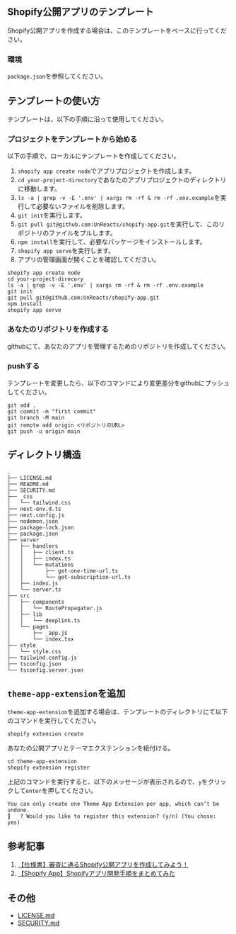 ## Shopify公開アプリのテンプレート
Shopify公開アプリを作成する場合は、このテンプレートをベースに行ってください。

### 環境
 `package.json`を参照してください。

## テンプレートの使い方
テンプレートは、以下の手順に沿って使用してください。

### プロジェクトをテンプレートから始める
以下の手順で、ローカルにテンプレートを作成してください。

1. `shopify app create node`でアプリプロジェクトを作成します。
2. `cd your-project-directory`であなたのアプリプロジェクトのディレクトリに移動します。
3. `ls -a | grep -v -E '.env' | xargs rm -rf & rm -rf .env.example`を実行して必要ないファイルを削除します。
4. `git init`を実行します。
5. `git pull git@github.com:UnReacts/shopify-app.git`を実行して、このリポジトリのファイルをプルします。
6. `npm install`を実行して、必要なパッケージをインストールします。
7. `shopify app serve`を実行します。
8. アプリの管理画面が開くことを確認してください。

```
shopify app create node
cd your-project-direcory
ls -a | grep -v -E '.env' | xargs rm -rf & rm -rf .env.example
git init
git pull git@github.com:UnReacts/shopify-app.git
npm install
shopify app serve
```

### あなたのリポジトリを作成する
githubにて、あなたのアプリを管理するためのリポジトリを作成してください。

### pushする
テンプレートを変更したら、以下のコマンドにより変更差分をgithubにプッシュしてください。

```
git add .
git commit -m "first commit"
git branch -M main
git remote add origin <リポジトリのURL>
git push -u origin main
```

## ディレクトリ構造

```
.
├── LICENSE.md
├── README.md
├── SECURITY.md
├── _css
│   └── tailwind.css
├── next-env.d.ts
├── next.config.js
├── nodemon.json
├── package-lock.json
├── package.json
├── server
│   ├── handlers
│   │   ├── client.ts
│   │   ├── index.ts
│   │   └── mutations
│   │       ├── get-one-time-url.ts
│   │       └── get-subscription-url.ts
│   ├── index.js
│   └── server.ts
├── src
│   ├── components
│   │   └── RoutePropagator.js
│   ├── lib
│   │   └── deeplink.ts
│   └── pages
│       ├── _app.js
│       └── index.tsx
├── style
│   └── style.css
├── tailwind.config.js
├── tsconfig.json
└── tsconfig.server.json
```

## `theme-app-extension`を追加

`theme-app-extension`を追加する場合は、テンプレートのディレクトリにて以下のコマンドを実行してください。

```
shopify extension create
```

あなたの公開アプリとテーマエクステンションを紐付ける。

```
cd theme-app-extension
shopify extension register
```

上記のコマンドを実行すると、以下のメッセージが表示されるので、`y`をクリックして`enter`を押してください。

```
You can only create one Theme App Extension per app, which can’t be undone.
┃   ? Would you like to register this extension? (y/n) (You chose: yes)
```

## 参考記事
1. [【仕様書】審査に通るShopify公開アプリを作成してみよう！](https://qiita.com/kohiki-junki/private/c2b3247a2f709bf77a18)
2. [【Shopify App】Shopifyアプリ開発手順をまとめてみた](https://qiita.com/kohiki-junki/private/98f0d3e444f3d03c39ee)

## その他

- [LICENSE.md](LICENSE.md)
- [SECURITY.md](SECURITY.md)
